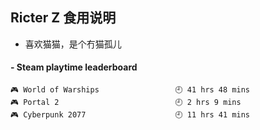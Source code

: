 ## Ricter Z 食用说明
- 喜欢猫猫，是个冇猫孤儿

<!-- steam-box start -->
#### - Steam playtime leaderboard
```text
🎮 World of Warships                 🕘 41 hrs 48 mins
🎮 Portal 2                          🕘 2 hrs 9 mins
🎮 Cyberpunk 2077                    🕘 11 hrs 41 mins
```
<!-- Powered by https://github.com/YouEclipse/steam-box . -->
<!-- steam-box end -->
